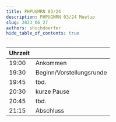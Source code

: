 ```yaml
---
title: PHPUGMRN 03/24
description: PHPUGMRN 03/24 Meetup
slug: 2023_06_27
authors: shochdoerfer
hide_table_of_contents: true
---
```


| Uhrzeit |                          | 
|---------|--------------------------|
| 19:00   | Ankommen                 |
| 19:30   | Beginn/Vorstellungsrunde |
| 19:45   | tbd.                     | 
| 20:30   | kurze Pause              |
| 20:45   | tbd.                     |
| 21:15   | Abschluss                |
